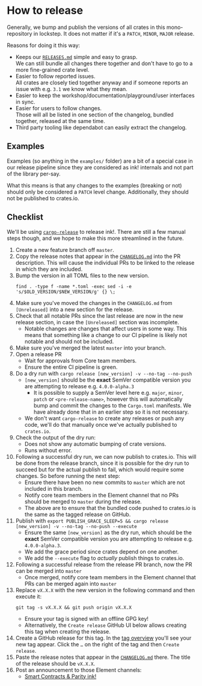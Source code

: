 # How to release

Generally, we bump and publish the versions of all crates in this
mono-repository in lockstep.
It does not matter if it's a `PATCH`, `MINOR`, `MAJOR` release.

Reasons for doing it this way:
* Keeps our [`RELEASES.md`](https://github.com/paritytech/ink/blob/master/RELEASES.md)
  simple and easy to grasp.<br>
  We can still bundle all changes there together and don't have to go to a
  more fine-grained crate level.
* Easier to follow reported issues.<br>
  All crates are closely tied together anyway and if someone reports an issue with
  e.g. `3.1` we know what they mean.
* Easier to keep the workshop/documentation/playground/user interfaces in sync.
* Easier for users to follow changes.<br>
  Those will all be listed in one section of the changelog, bundled together,
  released at the same time.
* Third party tooling like dependabot can easily extract the changelog.

## Examples

Examples (so anything in the `examples/` folder) are a bit of a special case in our
release pipeline since they are considered as ink! internals and not part of the library
per-say.

What this means is that any changes to the examples (breaking or not) should only be
considered a `PATCH` level change. Additionally, they should not be published to
crates.io.


## Checklist

We'll be using [`cargo-release`](https://github.com/crate-ci/cargo-release) to release 
ink!. There are still a few manual steps though, and we hope to make this more streamlined 
in the future.

1. Create a new feature branch off `master`.
1. Copy the release notes that appear in the [`CHANGELOG.md`](https://github.com/paritytech/ink/blob/master/CHANGELOG.md)
   into the PR description. This will cause the individual PRs to be linked to the release 
   in which they are included.
1. Bump the version in all TOML files to the new version.
    ```
    find . -type f -name *.toml -exec sed -i -e 's/$OLD_VERSION/$NEW_VERSION/g' {} \;
    ```
1. Make sure you've moved the changes in the `CHANGELOG.md` from `[Unreleased]` into a new
   section for the release.
1. Check that all notable PRs since the last release are now in the new release section,
   in case the `[Unreleased]` section was incomplete.<br>
   - Notable changes are changes that affect users in some way. This means that something
     like a change to our CI pipeline is likely not notable and should not be included.
1. Make sure you've merged the latest `master` into your branch.
1. Open a release PR
    - Wait for approvals from Core team members.
    - Ensure the entire CI pipeline is green.
1. Do a dry run with `cargo release [new_version] -v --no-tag --no-push`
    - `[new_version]` should be the **exact** SemVer compatible version you are attempting 
      to release e.g. `4.0.0-alpha.3`
      - It is possible to supply a SemVer level here e.g. `major`, `minor`, `patch` or 
        `<pre-release-name>`, however this will automatically bump and commit the changes 
        to the `Cargo.toml` manifests. We have already done that in an earlier step so it 
        is not necessary.
    - We don't want `cargo-release` to create any releases or push any code, we'll do
      that manually once we've actually published to `crates.io`.
1. Check the output of the dry run:
   - Does not show any automatic bumping of crate versions.
   - Runs without error.
1. Following a successful dry run, we can now publish to crates.io. This will be done from 
   the release branch, since it is possible for the dry run to succeed but for the actual 
   publish to fail, which would require some changes. So before running the next step:
   - Ensure there have been no new commits to `master` which are not included in this 
     branch.
   - Notify core team members in the Element channel that no PRs should be merged to 
     `master` during the release.
   - The above are to ensure that the bundled code pushed to crates.io is the same as the 
     tagged release on GitHub.
1. Publish with `export PUBLISH_GRACE_SLEEP=5 && cargo release [new_version] -v --no-tag --no-push --execute`
    - Ensure the same `[new_version]` as the dry run, which should be the **exact** SemVer 
      compatible version you are attempting to release e.g. `4.0.0-alpha.3`.
    - We add the grace period since crates depend on one another.
    - We add the `--execute` flag to _actually_ publish things to crates.io.
1. Following a successful release from the release PR branch, now the PR can be merged 
   into `master`
    - Once merged, notify core team members in the Element channel that PRs can be merged 
      again into `master`
1. Replace `vX.X.X` with the new version in the following command and then execute it:
    ```
    git tag -s vX.X.X && git push origin vX.X.X
    ```
    - Ensure your tag is signed with an offline GPG key!
    - Alternatively, the `Create release` GitHub UI below allows creating this tag when 
      creating the release.
1. Create a GitHub release for this tag. In the [tag overview](https://github.com/paritytech/ink/tags)
   you'll see your new tag appear. Click the `…` on the right of the tag and then 
   `Create release`.
1. Paste the release notes that appear in the [`CHANGELOG.md`](https://github.com/paritytech/ink/blob/master/CHANGELOG.md)
   there. The title of the release should be `vX.X.X`.
1. Post an announcement to those Element channels:
    * [Smart Contracts & Parity ink!](https://matrix.to/#/#ink:matrix.parity.io)
